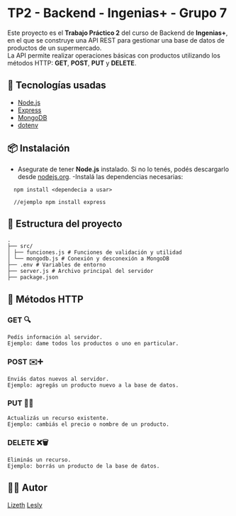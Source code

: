 # TP2 - Backend - Ingenias+ - Grupo 7

Este proyecto es el **Trabajo Práctico 2** del curso de Backend de **Ingenias+**, en el que se construye una API REST para gestionar una base de datos de productos de un supermercado.  
La API permite realizar operaciones básicas con productos utilizando los métodos HTTP: **GET**, **POST**, **PUT** y **DELETE**.

## 🚀 Tecnologías usadas

- [Node.js](https://nodejs.org/)
- [Express](https://expressjs.com/)
- [MongoDB](https://www.mongodb.com/)
- [dotenv](https://www.npmjs.com/package/dotenv)

## 📦 Instalación
- Asegurate de tener **Node.js** instalado. Si no lo tenés, podés descargarlo desde [nodejs.org](nodejs.org).
-Instalá las dependencias necesarias:
```
  npm install <dependecia a usar>

  //ejemplo npm install express
```


## 📁 Estructura del proyecto
```
.
├── src/
│ ├── funciones.js # Funciones de validación y utilidad
│ └── mongodb.js # Conexión y desconexión a MongoDB
├── .env # Variables de entorno
├── server.js # Archivo principal del servidor
├── package.json
```

## 📡 Métodos HTTP

### GET 🔍
    Pedís información al servidor.
    Ejemplo: dame todos los productos o uno en particular.

### POST ✉️➕
    Enviás datos nuevos al servidor.
    Ejemplo: agregás un producto nuevo a la base de datos.

### PUT 📝🔄
    Actualizás un recurso existente.
    Ejemplo: cambiás el precio o nombre de un producto.

### DELETE ❌🗑️
    Eliminás un recurso.
    Ejemplo: borrás un producto de la base de datos.

## 👩‍💻 Autor
 [Lizeth](https://github.com/Liizeth/)
 [Lesly](https://github.com/ltoctoar)

